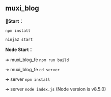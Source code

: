 ## muxi_blog

**Start：**

`npm install`

`ninja2 start`

**Node Start：**

➜  muxi_blog_fe  `npm run build`

➜  muxi_blog_fe `cd server`

➜  server `npm install`
 
➜  server `node index.js` (Node version is v8.5.0)


